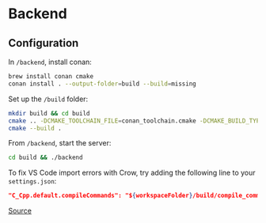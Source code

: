 # Backend

## Configuration

In `/backend`, install conan:

```bash
brew install conan cmake
conan install . --output-folder=build --build=missing
```

Set up the `/build` folder:

```bash
mkdir build && cd build
cmake .. -DCMAKE_TOOLCHAIN_FILE=conan_toolchain.cmake -DCMAKE_BUILD_TYPE=Release
cmake --build .
```

From `/backend`, start the server:

```bash
cd build && ./backend
```

To fix VS Code import errors with Crow, try adding the following line to your `settings.json`:

```json
"C_Cpp.default.compileCommands": "${workspaceFolder}/build/compile_commands.json",
```

[Source](https://stackoverflow.com/questions/58077908/linking-conan-include-to-vs-code)
